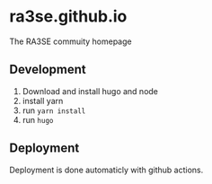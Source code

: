# ra3se.github.io

The RA3SE commuity homepage

## Development

1. Download and install hugo and node
2. install yarn
3. run `yarn install`
4. run `hugo`

## Deployment

Deployment is done automaticly with github actions.